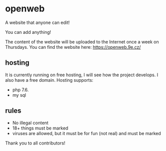 # openweb
A website that anyone can edit!

You can add anything!

The content of the website will be uploaded to the Internet once a week on Thursdays. You can find the website here: https://openweb.9e.cz/

## hosting
It is currently running on free hosting, I will see how the project develops. I also have a free domain.
Hosting supports:

 - php 7.6.
 - my sql

## rules

 - No illegal content
 - 18+ things must be marked
 - viruses are allowed, but it must be for fun (not real) and must be marked

Thank you to all contributors!
